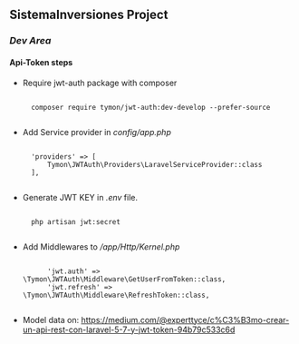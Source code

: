 ## SistemaInversiones Project


### <i>Dev Area</i>
#### Api-Token steps
- Require jwt-auth package with composer

    <code>
    composer require tymon/jwt-auth:dev-develop --prefer-source
    </code>

- Add Service provider in *config/app.php*

    <code>
    'providers' => [
        Tymon\JWTAuth\Providers\LaravelServiceProvider::class
    ],
    </code>

- Generate JWT KEY in *.env* file.

    <code>
    php artisan jwt:secret
    </code>

- Add Middlewares to */app/Http/Kernel.php*

    <code>
        'jwt.auth' => \Tymon\JWTAuth\Middleware\GetUserFromToken::class,
        'jwt.refresh' => \Tymon\JWTAuth\Middleware\RefreshToken::class,
    </code>

- Model data on: https://medium.com/@experttyce/c%C3%B3mo-crear-un-api-rest-con-laravel-5-7-y-jwt-token-94b79c533c6d


